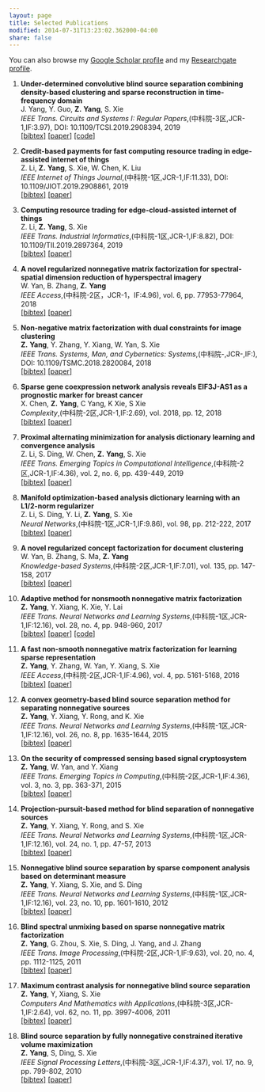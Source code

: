 ```yaml
---
layout: page
title: Selected Publications
modified: 2014-07-31T13:23:02.362000-04:00
share: false
---
```


You can also browse my <a href="https://scholar.google.com.hk/citations?user=s0KBHhUAAAAJ&hl=zh-CN" target="_blank" style="text-decoration:underline;">Google Scholar profile</a> and my <a href="https://www.researchgate.net/profile/Zuyuan_Yang2" target="_blank" style="text-decoration:underline;">Researchgate profile</a>.

<style>
.biblist { }

/* The item */
.biblist li { }

/* You can define custom styles for plstyle field here. */

/*************************************
   The box that contain BibTeX code
 *************************************/
div.noshow { display: none; }
div.bibtex {
  margin-right: 0%;
  margin-top: 1.2em;
  margin-bottom: 1.3em;
  border: 1px solid silver;
  padding: 0.3em 0.5em;
  background: #eeeeee;
}
div.bibtex pre { font-size: 75%; overflow: auto;  width: 100%; }
</style>

<script>
function toggleBibtex(articleid) {
  var bib = document.getElementById('bib_'+articleid);
  if (bib) {
    if(bib.className.indexOf('bibtex') != -1) {
    bib.className.indexOf('noshow') == -1?bib.className = 'bibtex noshow':bib.className = 'bibtex';
    }
  } else {
    return;
  }
}
</script>


<ol class="biblist">
<li >
<p>
<b>Under-determined convolutive blind source separation combining density-based clustering and sparse reconstruction in time-frequency domain</b><br>
J. Yang, Y. Guo, <b>Z.</b> <b>Yang</b>, S. Xie<br>
<i>IEEE Trans. Circuits and Systems I: Regular Papers</i>,(中科院-3区,JCR-1,IF:3.97),
 DOI: 10.1109/TCSI.2019.2908394,
 2019<br>
 <a href="javascript:toggleBibtex('yang2019under')" class="textlink">[bibtex]</a>
<a href="https://ieeexplore.ieee.org/abstract/document/8701504" class="textlink" target="_blank">[paper]</a>
<a href="https://github.com/zuyuanyang/Basic-version-of-TCS" class="textlink" target="_blank">[code]</a>
</p>
   
<div id="bib_yang2019under" class="bibtex noshow">
 <pre>
@article{yang2019under,
title={Under-Determined Convolutive Blind Source Separation Combining Density-Based Clustering and Sparse Reconstruction in Time-Frequency Domain},
  author={Yang, Junjie and Guo, Yi and Yang, Zuyuan and Xie, Shengli},
  journal={IEEE Transactions on Circuits and Systems I: Regular Papers},
  year={2019},
  publisher={IEEE}
}
</pre></div>
</li> 
 
<li >
<p>
<b>Credit-based payments for fast computing resource trading in edge-assisted internet of things</b><br>
Z. Li, <b>Z.</b> <b>Yang</b>, S. Xie, W. Chen, K. Liu<br>
<i>IEEE Internet of Things Journal</i>,(中科院-1区,JCR-1,IF:11.33),
 DOI: 10.1109/JIOT.2019.2908861,
 2019<br>
<a href="javascript:toggleBibtex('li2019credit')" class="textlink">[bibtex]</a>
<a href="https://ieeexplore.ieee.org/abstract/document/8680626" class="textlink" target="_blank">[paper]</a>
</p>
 
<div id="bib_li2019credit" class="bibtex noshow">
<pre>
@article{li2019credit,
  title={Credit-based payments for fast computing resource trading in edge-assisted internet of things},
  author={Li, Zhenni and Yang, Zuyuan and Xie, Shengli and Chen, Wuhui and Liu, Kang},
  journal={IEEE Internet of Things Journal},
  year={2019},
  publisher={IEEE}
}
</pre></div>
 </li>

<!-- Item: tsmc2018 -->
<li >
<p>
<b>Computing resource trading for edge-cloud-assisted internet of things</b><br>
Z. Li, <b>Z.</b> <b>Yang</b>, S. Xie<br>
<i>IEEE Trans. Industrial Informatics</i>,(中科院-1区,JCR-1,IF:8.82),
 DOI: 10.1109/TII.2019.2897364,
 2019<br>
<a href="javascript:toggleBibtex('li2019computing')" class="textlink">[bibtex]</a>
<a href="https://ieeexplore.ieee.org/abstract/document/8633978" class="textlink" target="_blank">[paper]</a>
</p>

<div id="bib_li2019computing" class="bibtex noshow">
<pre>
@article{li2019computing,
  title={Computing Resource Trading for Edge-Cloud-assisted Internet of Things},
  author={Li, Zhenni and Yang, Zuyuan and Xie, Shengli},
  journal={IEEE Transactions on Industrial Informatics},
  year={2019},
  publisher={IEEE}
}
</pre></div>

<li >
<p>
<b>A novel regularized nonnegative matrix factorization for spectral-spatial dimension reduction of hyperspectral imagery</b><br>
W. Yan, B. Zhang, <b>Z.</b> <b>Yang</b><br>
<i>IEEE Access</i>,(中科院-2区，JCR-1，IF:4.96),
 vol. 6, pp. 77953-77964, 2018<br>
<a href="javascript:toggleBibtex('yan2018novel')" class="textlink">[bibtex]</a>
<a href="https://ieeexplore.ieee.org/document/8555994?denied=" class="textlink" target="_blank">[paper]</a>
</p>
  
<div id="bib_yan2018novel" class="bibtex noshow">
<pre>
  @article{yan2018novel,
  title={A Novel Regularized Nonnegative Matrix Factorization for Spectral-Spatial Dimension Reduction of Hyperspectral Imagery},
  author={Yan, Wei and Zhang, Bob and Yang, Zuyuan},
  journal={IEEE Access},
  volume={6},
  pages={77953--77964},
  year={2018},
  publisher={IEEE}
}
</pre></div>  
  
<li >
<p>
<b>Non-negative matrix factorization with dual constraints for image clustering</b><br>
<b>Z.</b> <b>Yang</b>, Y. Zhang, Y. Xiang, W. Yan, S. Xie<br>
<i>IEEE Trans.  Systems, Man, and Cybernetics: Systems</i>,(中科院-,JCR-,IF:),
 DOI: 10.1109/TSMC.2018.2820084,
 2018<br>
<a href="javascript:toggleBibtex('yang2018non')" class="textlink">[bibtex]</a>
<a href="https://ieeexplore.ieee.org/abstract/document/8360970" class="textlink" target="_blank">[paper]</a>
</p>

<div id="bib_yang2018non" class="bibtex noshow">
<pre>
@article{yang2018non,
  title={Non-negative matrix factorization with dual constraints for image clustering},
  author={Yang, Zuyuan and Zhang, Yu and Xiang, Yong and Yan, Wei and Xie, Shengli},
  journal={IEEE Transactions on Systems, Man, and Cybernetics: Systems},
  year={2018},
  publisher={IEEE}
}
</pre></div>

<li >
<p>
<b>Sparse gene coexpression network analysis reveals EIF3J-AS1 as a prognostic marker for breast cancer</b><br>
X. Chen, <b>Z.</b> <b>Yang</b>, C Yang, K Xie, S Xie<br>
<i>Complexity</i>,(中科院-2区,JCR-1,IF:2.69),
 vol. 2018, pp. 12,
 2018<br>
<a href="javascript:toggleBibtex('chen2018sparse')" class="textlink">[bibtex]</a>
<a href="https://www.hindawi.com/journals/complexity/2018/1656273/abs/" class="textlink" target="_blank">[paper]</a>
</p>

<div id="bib_chen2018sparse" class="bibtex noshow">
<pre>
@article{chen2018sparse,
  title={Sparse Gene Coexpression Network Analysis Reveals EIF3J-AS1 as a Prognostic Marker for Breast Cancer},
  author={Chen, Xin and Yang, Zuyuan and Yang, Chao and Xie, Kan and Sun, Weijun and Xie, Shengli},
  journal={Complexity},
  volume={2018},
  year={2018},
  publisher={Hindawi}
}
</pre></div>

<li >
<p>
<b>Proximal alternating
minimization for analysis dictionary learning and convergence
analysis</b><br>
Z. Li, S. Ding, W. Chen, <b>Z.</b> <b>Yang</b>, S. Xie<br>
<i>IEEE Trans. Emerging Topics in Computational
Intelligence</i>,(中科院-2区,JCR-1,IF:4.36),
 vol. 2, no. 6, pp. 439-449, 2019<br>
<a href="javascript:toggleBibtex('li2018proximal')" class="textlink">[bibtex]</a>
<a href="https://ieeexplore.ieee.org/stamp/stamp.jsp?arnumber=8306279" class="textlink" target="_blank">[paper]</a>
</p>

<div id="bib_li2018proximal" class="bibtex noshow">
<pre>
@article{li2018proximal,
  title={Proximal alternating minimization for analysis dictionary learning and convergence analysis},
  author={Li, Zhenni and Ding, Shuxue and Chen, Wuhui and Yang, Zuyuan and Xie, Shengli},
  journal={IEEE Transactions on Emerging Topics in Computational Intelligence},
  volume={2},
  number={6},
  pages={439--449},
  year={2018},
  publisher={IEEE}
}
</pre></div>

<li >
<p>
<b>Manifold optimization-based
analysis dictionary learning with an L1/2-norm regularizer</b><br>
Z. Li, S. Ding, Y. Li, <b>Z.</b> <b>Yang</b>, S. Xie<br>
<i>Neural
Networks</i>,(中科院-1区,JCR-1,IF:9.86),
 vol. 98, pp. 212-222, 2017<br>
<a href="javascript:toggleBibtex('li2018manifold')" class="textlink">[bibtex]</a>
<a href="https://www.sciencedirect.com/science/article/pii/S0893608017302782" class="textlink" target="_blank">[paper]</a>
</p>

<div id="bib_li2018manifold" class="bibtex noshow">
<pre>
@article{li2018manifold,
  title={Manifold optimization-based analysis dictionary learning with an ℓ1/ 2-norm regularizer},
  author={Li, Zhenni and Ding, Shuxue and Li, Yujie and Yang, Zuyuan and Xie, Shengli and Chen, Wuhui},
  journal={Neural Networks},
  volume={98},
  pages={212--222},
  year={2018},
  publisher={Elsevier}
}
</pre></div>

<li >
<p>
<b>A novel regularized concept
factorization for document clustering</b><br>
W. Yan, B. Zhang, S. Ma, <b>Z.</b> <b>Yang</b><br>
<i>Knowledge-based Systems</i>,(中科院-2区,JCR-1,IF:7.01),
vol. 135, pp. 147-158, 2017<br>
<a href="javascript:toggleBibtex('yan2017novel')" class="textlink">[bibtex]</a>
<a href="https://www.sciencedirect.com/science/article/pii/S0950705117303672" class="textlink" target="_blank">[paper]</a>
</p>

<div id="bib_yan2017novel" class="bibtex noshow">
<pre>
@article{yan2017novel,
  title={A novel regularized concept factorization for document clustering},
  author={Yan, Wei and Zhang, Bob and Ma, Sihan and Yang, Zuyuan},
  journal={Knowledge-Based Systems},
  volume={135},
  pages={147--158},
  year={2017},
  publisher={Elsevier}
}
</pre></div>

<li >
<p>
<b>Adaptive method for nonsmooth
nonnegative matrix factorization</b><br>
<b>Z.</b> <b>Yang</b>, Y. Xiang, K. Xie, Y. Lai<br>
<i>IEEE Trans. Neural
Networks and Learning Systems</i>,(中科院-1区,JCR-1,IF:12.16),
 vol. 28, no. 4, pp. 948-960, 2017<br>
<a href="javascript:toggleBibtex('yang2016adaptive')" class="textlink">[bibtex]</a>
<a href="https://ieeexplore.ieee.org/abstract/document/7394180" class="textlink" target="_blank">[paper]</a> 
<a href="https://github.com/zuyuanyang/AnsNMF" class="textlink" target="_blank">[code]</a>
</p>

<div id="bib_yang2016adaptive" class="bibtex noshow">
<pre>
@article{yang2016adaptive,
  title={Adaptive method for nonsmooth nonnegative matrix factorization},
  author={Yang, Zuyuan and Xiang, Yong and Xie, Kan and Lai, Yue},
  journal={IEEE transactions on neural networks and learning systems},
  volume={28},
  number={4},
  pages={948--960},
  year={2016},
  publisher={IEEE}
}
</pre></div>

<li >
<p>
<b>A fast non-smooth
nonnegative matrix factorization for learning sparse representation</b><br>
<b>Z.</b> <b>Yang</b>, Y. Zhang, W. Yan, Y. Xiang, S. Xie<br>
<i>IEEE Access</i>,(中科院-2区,JCR-1,IF:4.96),
 vol. 4, pp. 5161-5168, 2016<br>
<a href="javascript:toggleBibtex('yang2016fast')" class="textlink">[bibtex]</a>
<a href="https://ieeexplore.ieee.org/abstract/document/7559804" class="textlink" target="_blank">[paper]</a>
</p>
  
<div id="bib_yang2016fast" class="bibtex noshow">
<pre>
@article{yang2016fast,
  title={A fast non-smooth nonnegative matrix factorization for learning sparse representation},
  author={Yang, Zuyuan and Zhang, Yu and Yan, Wei and Xiang, Yong and Xie, Shengli},
  journal={IEEE access},
  volume={4},
  pages={5161--5168},
  year={2016},
  publisher={IEEE}
}
</pre></div>  
  
<li >
<p>
<b>A convex geometry-based
blind source separation method for separating nonnegative sources</b><br>
<b>Z.</b> <b>Yang</b>, Y. Xiang, Y. Rong, and K. Xie<br>
<i>IEEE Trans. Neural Networks and Learning Systems</i>,(中科院-1区,JCR-1,IF:12.16),
 vol. 26, no. 8, pp. 1635-1644, 2015<br>
<a href="javascript:toggleBibtex('yang2014convex')" class="textlink">[bibtex]</a>
<a href="https://ieeexplore.ieee.org/abstract/document/6893008" class="textlink" target="_blank">[paper]</a>
</p>

<div id="bib_yang2014convex" class="bibtex noshow">
<pre>
@article{yang2014convex,
  title={A convex geometry-based blind source separation method for separating nonnegative sources},
  author={Yang, Zuyuan and Xiang, Yong and Rong, Yue and Xie, Kan},
  journal={IEEE transactions on neural networks and learning systems},
  volume={26},
  number={8},
  pages={1635--1644},
  year={2014},
  publisher={IEEE}
}
</pre></div>

<li >
<p>
<b>On the security of compressed sensing
based signal cryptosystem</b><br>
<b>Z.</b> <b>Yang</b>, W. Yan, and Y. Xiang<br>
<i>IEEE Trans.  Emerging Topics in
Computing</i>,(中科院-2区,JCR-1,IF:4.36),
 vol. 3, no. 3, pp. 363-371, 2015<br>
<a href="javascript:toggleBibtex('yang2014security')" class="textlink">[bibtex]</a>
<a href="https://ieeexplore.ieee.org/abstract/document/6975126" class="textlink" target="_blank">[paper]</a>
</p>  

<div id="bib_yang2014security" class="bibtex noshow">
<pre>
@article{yang2014security,
  title={On the security of compressed sensing-based signal cryptosystem},
  author={Yang, Zuyuan and Yan, Wei and Xiang, Yong},
  journal={IEEE Transactions on Emerging Topics in Computing},
  volume={3},
  number={3},
  pages={363--371},
  year={2014},
  publisher={IEEE}
}
</pre></div>

<li >
<p>
<b>Projection-pursuit-based method for blind separation of nonnegative
sources</b><br>
<b>Z.</b> <b>Yang</b>, Y. Xiang, Y. Rong, and S. Xie<br>
<i>IEEE Trans. Neural Networks and Learning Systems</i>,(中科院-1区,JCR-1,IF:12.16),
 vol. 24, no. 1, pp. 47-57, 2013<br>
<a href="javascript:toggleBibtex('yang2012projection')" class="textlink">[bibtex]</a>
<a href="https://ieeexplore.ieee.org/abstract/document/6365335" class="textlink" target="_blank">[paper]</a>
</p>

<div id="bib_yang2012projection" class="bibtex noshow">
<pre>
@article{yang2012projection,
  title={Projection-pursuit-based method for blind separation of nonnegative sources},
  author={Yang, Zuyuan and Xiang, Yong and Rong, Yue and Xie, Shengli},
  journal={IEEE transactions on neural networks and learning systems},
  volume={24},
  number={1},
  pages={47--57},
  year={2012},
  publisher={IEEE}
}
</pre></div>

<li >
<p>
<b>Nonnegative blind
source separation by sparse component analysis based on determinant
measure</b><br>
<b>Z.</b> <b>Yang</b>, Y. Xiang, S. Xie, and S. Ding<br>
<i>IEEE Trans. Neural Networks and Learning Systems</i>,(中科院-1区,JCR-1,IF:12.16),
 vol. 23, no. 10, pp. 1601-1610, 2012<br>
<a href="javascript:toggleBibtex('yang2012nonnegative')" class="textlink">[bibtex]</a>
<a href="https://ieeexplore.ieee.org/stamp/stamp.jsp?arnumber=6263307" class="textlink" target="_blank">[paper]</a>
</p>

<div id="bib_yang2012nonnegative" class="bibtex noshow">
<pre>
@article{yang2012nonnegative,
  title={Nonnegative blind source separation by sparse component analysis based on determinant measure},
  author={Yang, Zuyuan and Xiang, Yong and Xie, Shengli and Ding, Shuxue and Rong, Yue},
  journal={IEEE transactions on neural networks and learning systems},
  volume={23},
  number={10},
  pages={1601--1610},
  year={2012},
  publisher={IEEE}
}
</pre></div>

<li >
<p>
<b>Blind spectral unmixing based on sparse nonnegative matrix
factorization</b><br>
<b>Z.</b> <b>Yang</b>, G. Zhou, S. Xie, S. Ding, J. Yang, and J.
Zhang<br>
<i>IEEE Trans. Image Processing</i>,(中科院-2区,JCR-1,IF:9.63),
 vol. 20, no. 4, pp. 1112-1125, 2011<br>
<a href="javascript:toggleBibtex('yang2010blind')" class="textlink">[bibtex]</a>
<a href="https://ieeexplore.ieee.org/abstract/document/5593218" class="textlink" target="_blank">[paper]</a>
</p>
   
<div id="bib_yang2010blind" class="bibtex noshow">
<pre>
@article{yang2010blind,
  title={Blind spectral unmixing based on sparse nonnegative matrix factorization},
  author={Yang, Zuyuan and Zhou, Guoxu and Xie, Shengli and Ding, Shuxue and Yang, Jun-Mei and Zhang, Jun},
  journal={IEEE Transactions on Image Processing},
  volume={20},
  number={4},
  pages={1112--1125},
  year={2010},
  publisher={IEEE}
}
</pre></div>

<li >
<p>
<b>Maximum contrast analysis for
nonnegative blind source separation</b><br>
<b>Z.</b> <b>Yang</b>, Y, Xiang, S. Xie<br>
<i>Computers And Mathematics with
Applications</i>,(中科院-3区,JCR-1,IF:2.64),
 vol. 62, no. 11, pp. 3997-4006, 2011<br>
<a href="javascript:toggleBibtex('yang2011maximum')" class="textlink">[bibtex]</a>
<a href="https://www.sciencedirect.com/science/article/pii/S0898122111007589" class="textlink" target="_blank">[paper]</a>
</p>

<div id="bib_yang2011maximum" class="bibtex noshow">
<pre>
@article{yang2011maximum,
  title={Maximum contrast analysis for nonnegative blind source separation},
  author={Yang, Zuyuan and Xiang, Yong and Xie, Shengli},
  journal={Computers \& Mathematics with Applications},
  volume={62},
  number={11},
  pages={3997--4006},
  year={2011},
  publisher={Elsevier}
}
</pre></div>

<li >
<p>
<b>Blind source separation by
fully nonnegative constrained iterative volume maximization</b><br>
<b>Z.</b> <b>Yang</b>, S, Ding, S. Xie<br>
<i>IEEE
Signal Processing Letters</i>,(中科院-3区,JCR-1,IF:4.37),
 vol. 17, no. 9, pp. 799-802, 2010<br>
<a href="javascript:toggleBibtex('yang2010blind')" class="textlink">[bibtex]</a>
<a href="https://ieeexplore.ieee.org/abstract/document/5498924" class="textlink" target="_blank">[paper]</a>
</p>
  
<div id="bib_yang2010blinds" class="bibtex noshow">
<pre>
@article{yang2010blind,
  title={Blind source separation by fully nonnegative constrained iterative volume maximization},
  author={Yang, Zuyuan and Ding, Shuxue and Xie, Shengli},
  journal={IEEE Signal Processing Letters},
  volume={17},
  number={9},
  pages={799--802},
  year={2010},
  publisher={IEEE}
}
</pre></div>  


